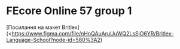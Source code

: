 # FEcore Online 57 group 1

[Посилання на макет Britlex](<https://www.figma.com/file/nHnQAuAruUuWQ2LsSjO6YR/Britlex-Language-School?node-id=580%3A2)

